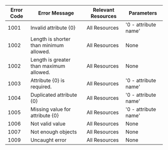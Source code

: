 Error Code  | Error Message    | Relevant Resources  | Parameters
----------- | ----------|------------ |-----
1001 | Invalid attribute {0} | All Resources | '0 - attribute name'
1002 | Length is shorter than minimum allowed. | All Resources | None
1002 | Length is greater than maximum allowed. | All Resources | None
1003 | Attribute {0} is required. | All Resources | '0 - attribute name'
1004 | Duplicated attribute {0} | All Resources | '0 - attribute name'
1005 | Missing value for attribute {0} | All Resources | '0 - attribute name'
1006 | Not valid value | All Resources | None
1007 | Not enough objects | All Resources | None
1009 | Uncaught error| All Resources | None